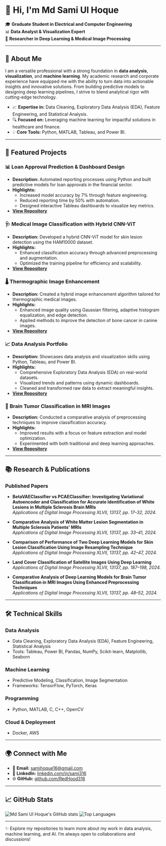 # 👋 Hi, I'm Md Sami Ul Hoque

🎓 **Graduate Student in Electrical and Computer Engineering**  
📊 **Data Analyst & Visualization Expert**  
🔬 **Researcher in Deep Learning & Medical Image Processing**  

---

## 🌟 About Me
I am a versatile professional with a strong foundation in **data analysis**, **visualization**, and **machine learning**. My academic research and corporate experience have equipped me with the ability to turn data into actionable insights and innovative solutions. From building predictive models to designing deep learning pipelines, I strive to blend analytical rigor with cutting-edge technology.

- 📈 **Expertise in:** Data Cleaning, Exploratory Data Analysis (EDA), Feature Engineering, and Statistical Analysis.  
- 🔍 **Focused on:** Leveraging machine learning for impactful solutions in healthcare and finance.  
- 💡 **Core Tools:** Python, MATLAB, Tableau, and Power BI.

---

## 📂 Featured Projects

### 📊 **Loan Approval Prediction & Dashboard Design**
- **Description:** Automated reporting processes using Python and built predictive models for loan approvals in the financial sector.
- **Highlights:**
  - Increased model accuracy by 7% through feature engineering.
  - Reduced reporting time by 50% with automation.
  - Designed interactive Tableau dashboards to visualize key metrics.
- **[View Repository](#)**

### 🩺 **Medical Image Classification with Hybrid CNN-ViT**
- **Description:** Developed a hybrid CNN-ViT model for skin lesion detection using the HAM10000 dataset.
- **Highlights:**
  - Enhanced classification accuracy through advanced preprocessing and augmentation.
  - Optimized the training pipeline for efficiency and scalability.
- **[View Repository](#)**

### 🌡️ **Thermographic Image Enhancement**
- **Description:** Created a hybrid image enhancement algorithm tailored for thermographic medical images.
- **Highlights:**
  - Enhanced image quality using Gaussian filtering, adaptive histogram equalization, and edge detection.
  - Applied methods to improve the detection of bone cancer in canine images.
- **[View Repository](#)**

### 📈 **Data Analysis Portfolio**
- **Description:** Showcases data analysis and visualization skills using Python, Tableau, and Power BI.
- **Highlights:**
  - Comprehensive Exploratory Data Analysis (EDA) on real-world datasets.
  - Visualized trends and patterns using dynamic dashboards.
  - Cleaned and transformed raw data to extract meaningful insights.
- **[View Repository](#)**

### 🧠 **Brain Tumor Classification in MRI Images**
- **Description:** Conducted a comparative analysis of preprocessing techniques to improve classification accuracy.
- **Highlights:**
  - Improved results with a focus on feature extraction and model optimization.
  - Experimented with both traditional and deep learning approaches.
- **[View Repository](#)**

---

## 📚 Research & Publications

### Published Papers
- **BetaVAEClassifier vs PCAEClassifier: Investigating Variational Autoencoder and Classification for Accurate Identification of White Lesions in Multiple Sclerosis Brain MRIs**  
  *Applications of Digital Image Processing XLVII, 13137, pp. 17–32, 2024.*  

- **Comparative Analysis of White Matter Lesion Segmentation in Multiple Sclerosis Patients' MRIs**  
  *Applications of Digital Image Processing XLVII, 13137, pp. 33–41, 2024.*  

- **Comparison of Performance of Two Deep Learning Models for Skin Lesion Classification Using Image Resampling Technique**  
  *Applications of Digital Image Processing XLVII, 13137, pp. 42–47, 2024.*  

- **Land Cover Classification of Satellite Images Using Deep Learning**  
  *Applications of Digital Image Processing XLVII, 13137, pp. 187–198, 2024.*  

- **Comparative Analysis of Deep Learning Models for Brain Tumor Classification in MRI Images Using Enhanced Preprocessing Techniques**  
  *Applications of Digital Image Processing XLVII, 13137, pp. 48–52, 2024.*  

---

## 🛠️ Technical Skills

### **Data Analysis**
- Data Cleaning, Exploratory Data Analysis (EDA), Feature Engineering, Statistical Analysis  
- Tools: Tableau, Power BI, Pandas, NumPy, Scikit-learn, Matplotlib, Seaborn  

### **Machine Learning**
- Predictive Modeling, Classification, Image Segmentation  
- Frameworks: TensorFlow, PyTorch, Keras  

### **Programming**
- Python, MATLAB, C, C++, OpenCV  

### **Cloud & Deployment**
- Docker, AWS  

---

## 🌍 Connect with Me
- 📧 **Email:** [samihoque16@gmail.com](mailto:samihoque16@gmail.com)  
- 🔗 **LinkedIn:** [linkedin.com/in/sami316](https://linkedin.com/in/sami316)  
- 🌐 **GitHub:** [github.com/RedHood316](https://github.com/RedHood316)  

---

## 📈 GitHub Stats
![Md Sami Ul Hoque's GitHub stats](https://github-readme-stats.vercel.app/api?username=RedHood316&show_icons=true&theme=radical)
![Top Languages](https://github-readme-stats.vercel.app/api/top-langs/?username=RedHood316&layout=compact&theme=radical)

---

✨ Explore my repositories to learn more about my work in data analysis, machine learning, and AI. I’m always open to collaborations and discussions!
